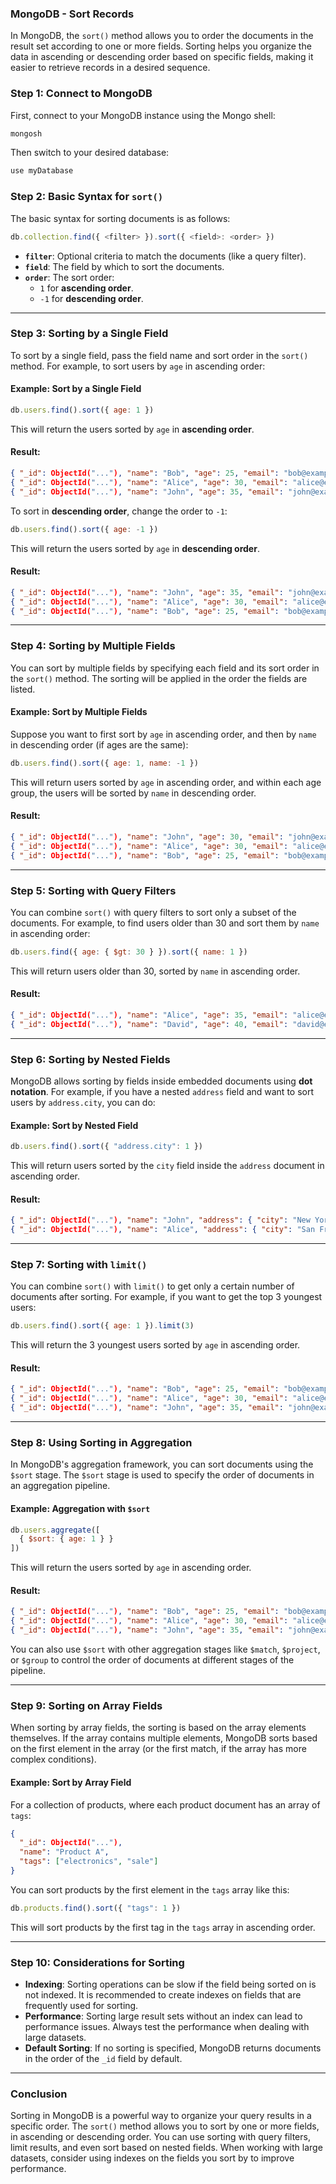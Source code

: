 ### **MongoDB - Sort Records**

In MongoDB, the `sort()` method allows you to order the documents in the result set according to one or more fields. Sorting helps you organize the data in ascending or descending order based on specific fields, making it easier to retrieve records in a desired sequence.

### **Step 1: Connect to MongoDB**

First, connect to your MongoDB instance using the Mongo shell:

```bash
mongosh
```

Then switch to your desired database:

```javascript
use myDatabase
```

### **Step 2: Basic Syntax for `sort()`**

The basic syntax for sorting documents is as follows:

```javascript
db.collection.find({ <filter> }).sort({ <field>: <order> })
```

- **`filter`**: Optional criteria to match the documents (like a query filter).
- **`field`**: The field by which to sort the documents.
- **`order`**: The sort order:
  - `1` for **ascending order**.
  - `-1` for **descending order**.

---

### **Step 3: Sorting by a Single Field**

To sort by a single field, pass the field name and sort order in the `sort()` method. For example, to sort users by `age` in ascending order:

#### **Example: Sort by a Single Field**

```javascript
db.users.find().sort({ age: 1 })
```

This will return the users sorted by `age` in **ascending order**.

#### **Result:**

```json
{ "_id": ObjectId("..."), "name": "Bob", "age": 25, "email": "bob@example.com" }
{ "_id": ObjectId("..."), "name": "Alice", "age": 30, "email": "alice@example.com" }
{ "_id": ObjectId("..."), "name": "John", "age": 35, "email": "john@example.com" }
```

To sort in **descending order**, change the order to `-1`:

```javascript
db.users.find().sort({ age: -1 })
```

This will return the users sorted by `age` in **descending order**.

#### **Result:**

```json
{ "_id": ObjectId("..."), "name": "John", "age": 35, "email": "john@example.com" }
{ "_id": ObjectId("..."), "name": "Alice", "age": 30, "email": "alice@example.com" }
{ "_id": ObjectId("..."), "name": "Bob", "age": 25, "email": "bob@example.com" }
```

---

### **Step 4: Sorting by Multiple Fields**

You can sort by multiple fields by specifying each field and its sort order in the `sort()` method. The sorting will be applied in the order the fields are listed.

#### **Example: Sort by Multiple Fields**

Suppose you want to first sort by `age` in ascending order, and then by `name` in descending order (if ages are the same):

```javascript
db.users.find().sort({ age: 1, name: -1 })
```

This will return users sorted by `age` in ascending order, and within each age group, the users will be sorted by `name` in descending order.

#### **Result:**

```json
{ "_id": ObjectId("..."), "name": "John", "age": 30, "email": "john@example.com" }
{ "_id": ObjectId("..."), "name": "Alice", "age": 30, "email": "alice@example.com" }
{ "_id": ObjectId("..."), "name": "Bob", "age": 25, "email": "bob@example.com" }
```

---

### **Step 5: Sorting with Query Filters**

You can combine `sort()` with query filters to sort only a subset of the documents. For example, to find users older than 30 and sort them by `name` in ascending order:

```javascript
db.users.find({ age: { $gt: 30 } }).sort({ name: 1 })
```

This will return users older than 30, sorted by `name` in ascending order.

#### **Result:**

```json
{ "_id": ObjectId("..."), "name": "Alice", "age": 35, "email": "alice@example.com" }
{ "_id": ObjectId("..."), "name": "David", "age": 40, "email": "david@example.com" }
```

---

### **Step 6: Sorting by Nested Fields**

MongoDB allows sorting by fields inside embedded documents using **dot notation**. For example, if you have a nested `address` field and want to sort users by `address.city`, you can do:

#### **Example: Sort by Nested Field**

```javascript
db.users.find().sort({ "address.city": 1 })
```

This will return users sorted by the `city` field inside the `address` document in ascending order.

#### **Result:**

```json
{ "_id": ObjectId("..."), "name": "John", "address": { "city": "New York" } }
{ "_id": ObjectId("..."), "name": "Alice", "address": { "city": "San Francisco" } }
```

---

### **Step 7: Sorting with `limit()`**

You can combine `sort()` with `limit()` to get only a certain number of documents after sorting. For example, if you want to get the top 3 youngest users:

```javascript
db.users.find().sort({ age: 1 }).limit(3)
```

This will return the 3 youngest users sorted by `age` in ascending order.

#### **Result:**

```json
{ "_id": ObjectId("..."), "name": "Bob", "age": 25, "email": "bob@example.com" }
{ "_id": ObjectId("..."), "name": "Alice", "age": 30, "email": "alice@example.com" }
{ "_id": ObjectId("..."), "name": "John", "age": 35, "email": "john@example.com" }
```

---

### **Step 8: Using Sorting in Aggregation**

In MongoDB's aggregation framework, you can sort documents using the `$sort` stage. The `$sort` stage is used to specify the order of documents in an aggregation pipeline.

#### **Example: Aggregation with `$sort`**

```javascript
db.users.aggregate([
  { $sort: { age: 1 } }
])
```

This will return the users sorted by `age` in ascending order.

#### **Result:**

```json
{ "_id": ObjectId("..."), "name": "Bob", "age": 25, "email": "bob@example.com" }
{ "_id": ObjectId("..."), "name": "Alice", "age": 30, "email": "alice@example.com" }
{ "_id": ObjectId("..."), "name": "John", "age": 35, "email": "john@example.com" }
```

You can also use `$sort` with other aggregation stages like `$match`, `$project`, or `$group` to control the order of documents at different stages of the pipeline.

---

### **Step 9: Sorting on Array Fields**

When sorting by array fields, the sorting is based on the array elements themselves. If the array contains multiple elements, MongoDB sorts based on the first element in the array (or the first match, if the array has more complex conditions).

#### **Example: Sort by Array Field**

For a collection of products, where each product document has an array of `tags`:

```json
{
  "_id": ObjectId("..."),
  "name": "Product A",
  "tags": ["electronics", "sale"]
}
```

You can sort products by the first element in the `tags` array like this:

```javascript
db.products.find().sort({ "tags": 1 })
```

This will sort products by the first tag in the `tags` array in ascending order.

---

### **Step 10: Considerations for Sorting**

- **Indexing**: Sorting operations can be slow if the field being sorted on is not indexed. It is recommended to create indexes on fields that are frequently used for sorting.
- **Performance**: Sorting large result sets without an index can lead to performance issues. Always test the performance when dealing with large datasets.
- **Default Sorting**: If no sorting is specified, MongoDB returns documents in the order of the `_id` field by default.

---

### **Conclusion**

Sorting in MongoDB is a powerful way to organize your query results in a specific order. The `sort()` method allows you to sort by one or more fields, in ascending or descending order. You can use sorting with query filters, limit results, and even sort based on nested fields. When working with large datasets, consider using indexes on the fields you sort by to improve performance.
